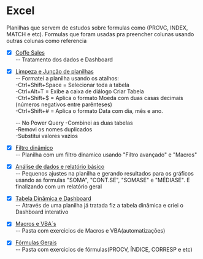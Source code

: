 # Excel

Planilhas que servem de estudos sobre formulas como (PROVC, INDEX, MATCH e etc). Formulas que foram usadas pra preencher colunas usando outras colunas como referencia

- [x] [Coffe Sales](https://github.com/ThiagoAoki88/Excel/tree/main/excel-project-coffee-sales-main)<br />
    -- Tratamento dos dados e Dashboard<br />

- [x] [Limpeza e Junção de planilhas](https://github.com/ThiagoAoki88/Excel/tree/main/Limpeza%20e%20Jun%C3%A7%C3%A3o%20de%20planilhas)<br />
    -- Formatei a planilha usando os atalhos:<br />
	-Ctrl+Shift+Space = Selecionar toda a tabela<br />
	-Ctrl+Alt+T = Exibe a caixa de diálogo Criar Tabela<br />
	-Ctrl+Shift+$ = Aplica o formato Moeda com duas casas decimais (números negativos entre parênteses)<br />
	-Ctrl+Shift+# = Aplica o formato Data com dia, mês e ano.<br />

    -- No Power Query
	-Combinei as duas tabelas<br />
	-Removi os nomes duplicados<br />
	-Substitui valores vazios<br />

 - [x] [Filtro dinâmico](https://github.com/ThiagoAoki88/Excel/tree/main/Filtro%20din%C3%A2mico)<br />
    -- Planilha com um filtro dinamico usando "Filtro avançado" e "Macros"<br />

 - [x] [Análise de dados e relatório básico](https://github.com/ThiagoAoki88/Excel/tree/main/An%C3%A1lise%20de%20dados%20e%20relat%C3%B3rio%20b%C3%A1sico)<br />
    -- Pequenos ajustes na planilha e gerando resultados para os gráficos usando as formulas "SOMA", "CONT.SE", "SOMASE" e "MÉDIASE". E finalizando com um relatório geral <br />

 - [x] [Tabela Dinâmica e Dashboard](https://github.com/ThiagoAoki88/Excel/tree/main/Tabela%20Din%C3%A2mica%20e%20Dashboard)<br />
    -- Através de uma planilha já tratada fiz a tabela dinâmica e criei o Dashboard interativo <br />

 - [x] [Macros e VBA´s](https://github.com/ThiagoAoki88/Excel/tree/main/Macros%20e%20VBA%C2%B4s)<br />
    -- Pasta com exercicios de Macros e VBA(automatizações) <br />

 - [x] [Fórmulas Gerais](https://github.com/ThiagoAoki88/Excel/tree/main/F%C3%B3rmulas%20Gerais)<br />
    -- Pasta com exercicios de fórmulas(PROCV, ÍNDICE, CORRESP e etc) <br />

